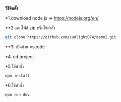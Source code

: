 **วิธีติดตั้ง**

*1.download  node js  => https://nodejs.org/en/


**2.แตกไฟล์  zip  หรือใช้คำสั่ง
```bash
git clone https://github.com/sunlight074/demo2.git
```

**3. เปิดผ่าน vscode


*4. cd project


*5 ใช้คำสั่ง

```bash
npm install 
```


*6.ใช้คำสั่ง

```bash
npm run dev
```

